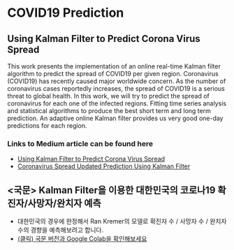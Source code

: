 # COVID19 Prediction
## Using Kalman Filter to Predict Corona Virus Spread

This work  presents the implementation of an online real-time Kalman filter algorithm to predict the spread of COVID19 per given region.
Coronavirus (COVID19) has recently caused major worldwide concern.
As the number of coronavirus cases reportedly increases, the spread of COVID19 is a serious threat to global health. 
In this work, we will try to predict the spread of coronavirus for each one of the infected regions. 
Fitting time series analysis and statistical algorithms to produce the best short term and long term prediction. 
An adaptive online Kalman filter provides us very good one-day predictions for each region.

### Links to Medium article can be found here
* [Using Kalman Filter to Predict Corona Virus Spread](https://medium.com/@rank23/using-kalman-filter-to-predict-corona-virus-spread-72d91b74cc8)
* [Coronavirus Spread Updated Prediction Using Kalman Filter](https://medium.com/analytics-vidhya/coronavirus-updated-prediction-using-kalman-filter-3ef8b7a72409)

## <국문> Kalman Filter을 이용한 대한민국의 코로나19 확진자/사망자/완치자 예측
* 대한민국의 경우에 한정해서 Ran Kremer의 모델로 확진자 수 / 사망자 수 / 완치자 수의 경향을 예측해보려고 합니다.
* [(클릭) 국문 버전과 Google Colab을 확인해보세요](./Korean_ver)
